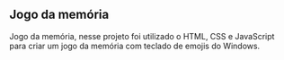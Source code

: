 ## Jogo da memória 
Jogo da memória, nesse projeto foi utilizado o HTML, CSS e JavaScript para criar um jogo da memória com teclado de emojis do Windows.
